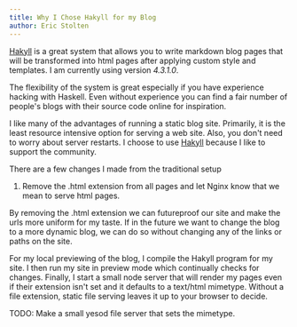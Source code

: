 ```yaml
---
title: Why I Chose Hakyll for my Blog
author: Eric Stolten
---
```


[Hakyll](http://jaspervdj.be/hakyll/) is a great system that
allows you to write markdown blog pages that will be transformed into html pages
after applying custom style and templates. I am currently using version *4.3.1.0*.

The flexibility of the system is great especially if you have
experience hacking with Haskell.  Even without experience you can find
a fair number of people's blogs with their source code online for
inspiration.

I like many of the advantages of running a static blog site.
Primarily, it is the least resource intensive option for serving a web
site.  Also, you don't need to worry about server restarts.  I choose
to use [Hakyll](http://jaspervdj.be/hakyll/) because I like to support
the community.

There are a few changes I made from the traditional setup

1. Remove the .html extension from all pages and let Nginx know that
   we mean to serve html pages.

By removing the .html extension we can futureproof our site and make
the urls more uniform for my taste.  If in the future we want to
change the blog to a more dynamic blog, we can do so without changing
any of the links or paths on the site.

For my local previewing of the blog, I compile the Hakyll program for
my site.  I then run my site in preview mode which continually checks
for changes.  Finally, I start a small node server that will render my
pages even if their extension isn't set and it defaults to a text/html
mimetype.  Without a file extension, static file serving leaves it up
to your browser to decide.

TODO: Make a small yesod file server that sets the mimetype.

